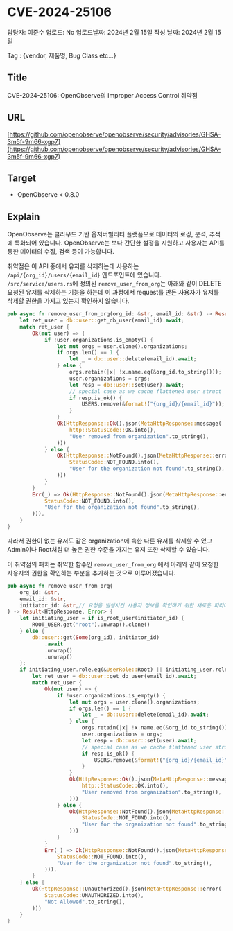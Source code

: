 # CVE-2024-25106

담당자: 이준수
업로드: No
업로드날짜: 2024년 2월 15일
작성 날짜: 2024년 2월 15일

Tag : {vendor, 제품명, Bug Class etc…}

## Title

CVE-2024-25106: OpenObserve의 Improper Access Control 취약점

## URL

[https://github.com/openobserve/openobserve/security/advisories/GHSA-3m5f-9m66-xgp7](https://github.com/openobserve/openobserve/security/advisories/GHSA-3m5f-9m66-xgp7)

## Target

- OpenObserve < 0.8.0

## Explain

OpenObserve는 클라우드 기반 옵저버빌리티 플랫폼으로 데이터의 로깅, 분석, 추적에 특화되어 있습니다. OpenObserve는 보다 간단한 설정을 지원하고 사용자는 API를 통한 데이터의 수집, 검색 등이 가능합니다.

취약점은 이 API 중에서 유저를 삭제하는데 사용하는 `/api/{org_id}/users/{email_id}` 엔드포인트에 있습니다. `/src/service/users.rs`에 정의된 `remove_user_from_org`는 아래와 같이 DELETE 요청된 유저를 삭제하는 기능을 하는데 이 과정에서 request를 만든 사용자가 유저를 삭제할 권한을 가지고 있는지 확인하지 않습니다.

```rust
pub async fn remove_user_from_org(org_id: &str, email_id: &str) -> Result<HttpResponse, Error> {
    let ret_user = db::user::get_db_user(email_id).await;
    match ret_user {
        Ok(mut user) => {
            if !user.organizations.is_empty() {
                let mut orgs = user.clone().organizations;
                if orgs.len() == 1 {
                    let _ = db::user::delete(email_id).await;
                } else {
                    orgs.retain(|x| !x.name.eq(&org_id.to_string()));
                    user.organizations = orgs;
                    let resp = db::user::set(user).await;
                    // special case as we cache flattened user struct
                    if resp.is_ok() {
                        USERS.remove(&format!("{org_id}/{email_id}"));
                    }
                }
                Ok(HttpResponse::Ok().json(MetaHttpResponse::message(
                    http::StatusCode::OK.into(),
                    "User removed from organization".to_string(),
                )))
            } else {
                Ok(HttpResponse::NotFound().json(MetaHttpResponse::error(
                    StatusCode::NOT_FOUND.into(),
                    "User for the organization not found".to_string(),
                )))
            }
        }
        Err(_) => Ok(HttpResponse::NotFound().json(MetaHttpResponse::error(
            StatusCode::NOT_FOUND.into(),
            "User for the organization not found".to_string(),
        ))),
    }
}
```

따라서 권한이 없는 유저도 같은 organization에 속한 다른 유저를 삭제할 수 있고 Admin이나 Root처럼 더 높은 권한 수준을 가지는 유저 또한 삭제할 수 있습니다.

이 취약점의 패치는 취약한 함수인 `remove_user_from_org` 에서 아래와 같이 요청한 사용자의 권한을 확인하는 부분을 추가하는 것으로 이루어졌습니다.

```rust
pub async fn remove_user_from_org(
    org_id: &str,
    email_id: &str,
    initiator_id: &str,// 요청을 발생시킨 사용자 정보를 확인하기 위한 새로운 파라미터
) -> Result<HttpResponse, Error> {
    let initiating_user = if is_root_user(initiator_id) {
        ROOT_USER.get("root").unwrap().clone()
    } else {
        db::user::get(Some(org_id), initiator_id)
            .await
            .unwrap()
            .unwrap()
    };
    if initiating_user.role.eq(&UserRole::Root) || initiating_user.role.eq(&UserRole::Admin) {// 요청자가 Root 또는 Admin인지 검사
        let ret_user = db::user::get_db_user(email_id).await;
        match ret_user {
            Ok(mut user) => {
                if !user.organizations.is_empty() {
                    let mut orgs = user.clone().organizations;
                    if orgs.len() == 1 {
                        let _ = db::user::delete(email_id).await;
                    } else {
                        orgs.retain(|x| !x.name.eq(&org_id.to_string()));
                        user.organizations = orgs;
                        let resp = db::user::set(user).await;
                        // special case as we cache flattened user struct
                        if resp.is_ok() {
                            USERS.remove(&format!("{org_id}/{email_id}"));
                        }
                    }
                    Ok(HttpResponse::Ok().json(MetaHttpResponse::message(
                        http::StatusCode::OK.into(),
                        "User removed from organization".to_string(),
                    )))
                } else {
                    Ok(HttpResponse::NotFound().json(MetaHttpResponse::error(
                        StatusCode::NOT_FOUND.into(),
                        "User for the organization not found".to_string(),
                    )))
                }
            }
            Err(_) => Ok(HttpResponse::NotFound().json(MetaHttpResponse::error(
                StatusCode::NOT_FOUND.into(),
                "User for the organization not found".to_string(),
            ))),
        }
    } else {
        Ok(HttpResponse::Unauthorized().json(MetaHttpResponse::error(
            StatusCode::UNAUTHORIZED.into(),
            "Not Allowed".to_string(),
        )))
    }
}
```